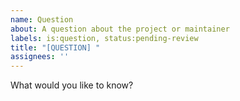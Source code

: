 ```yaml
---
name: Question
about: A question about the project or maintainer
labels: is:question, status:pending-review
title: "[QUESTION] "
assignees: ''
---
```


What would you like to know?
